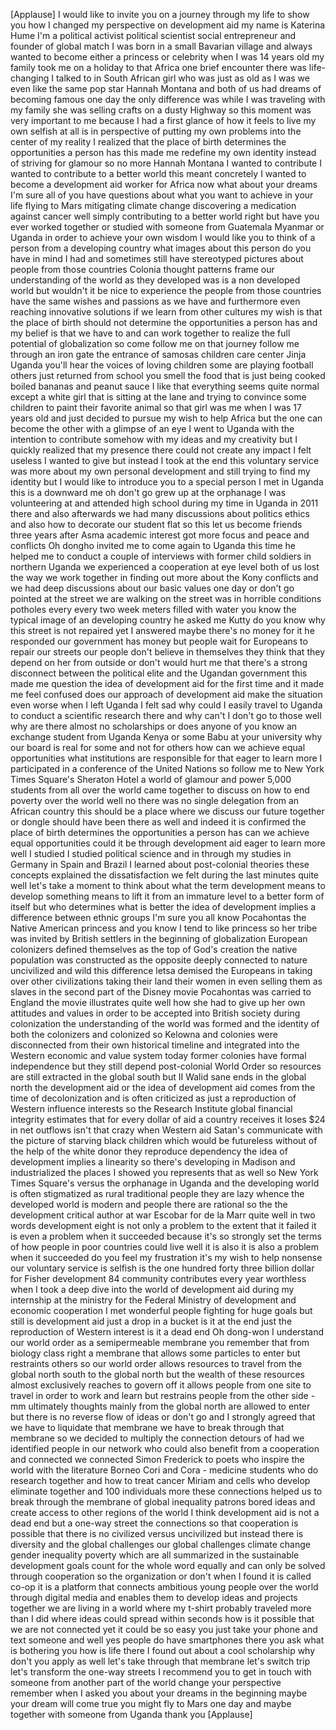 
[Applause]
I would like to invite you on a journey
through my life to show you how I
changed my perspective on development
aid my name is Katerina Hume
I&#39;m a political activist political
scientist social entrepreneur and
founder of global match I was born in a
small Bavarian village and always wanted
to become either a princess or celebrity
when I was 14 years old my family took
me on a holiday to that Africa one brief
encounter there was life-changing
I talked to in South African girl who
was just as old as I was we even like
the same pop star Hannah Montana and
both of us had dreams of becoming famous
one day the only difference was while I
was traveling with my family she was
selling crafts on a dusty Highway so
this moment was very important to me
because I had a first glance of how it
feels to live my own selfish at all is
in perspective of putting my own
problems into the center of my reality I
realized that the place of birth
determines the opportunities a person
has this made me redefine my own
identity instead of striving for glamour
so no more Hannah Montana I wanted to
contribute I wanted to contribute to a
better world
this meant concretely I wanted to become
a development aid worker for Africa now
what about your dreams I&#39;m sure all of
you have questions about what you want
to achieve in your life flying to Mars
mitigating climate change discovering a
medication against cancer well simply
contributing to a better world right but
have you ever worked together or studied
with someone from Guatemala
Myanmar or Uganda in order to achieve
your own wisdom I would like you to
think of a person from a developing
country what images about this person do
you have in mind I had and sometimes
still have stereotyped pictures about
people from those countries Colonia
thought patterns frame our understanding
of the world as they developed was is a
non developed world but wouldn&#39;t it be
nice to experience the people from those
countries have the same wishes and
passions as we have and furthermore even
reaching innovative solutions if we
learn from other cultures my wish is
that the place of birth should not
determine the opportunities a person has
and my belief is that we have to and can
work together to realize the full
potential of globalization so come
follow me on that journey follow me
through an iron gate the entrance of
samosas children care center
Jinja Uganda you&#39;ll hear the voices of
loving children some are playing
football others just returned from
school you smell the food that is just
being cooked boiled bananas and peanut
sauce I like that
everything seems quite normal except a
white girl that is sitting at the lane
and trying to convince some children to
paint their favorite animal so that girl
was me when I was 17 years old and just
decided to pursue my wish to help Africa
but the one can become the other with a
glimpse of an eye I went to Uganda with
the intention to contribute somehow with
my ideas and my creativity
but I quickly realized that my presence
there could not create any impact I felt
useless I wanted to give but instead I
took at the end this voluntary service
was more about my own personal
development and still trying to find my
identity but I would like to introduce
you to a special person I met in Uganda
this is a downward me oh don&#39;t go grew
up at the orphanage I was volunteering
at and attended high school during my
time in Uganda in 2011 there and also
afterwards we had many discussions about
politics ethics and also how to decorate
our student flat so this let us become
friends
three years after Asma academic interest
got more focus and peace and conflicts
Oh dongho invited me to come again to
Uganda this time he helped me to conduct
a couple of interviews with former child
soldiers in northern Uganda we
experienced a cooperation at eye level
both of us lost the way we work together
in finding out more about the Kony
conflicts and we had deep discussions
about our basic values one day or don&#39;t
go pointed at the street we are walking
on the street was in horrible conditions
potholes every every two week meters
filled with water you know the typical
image of an developing country
he asked me Kutty do you know why this
street is not repaired yet I answered
maybe there&#39;s no money for it he
responded our government has money but
people wait for Europeans to repair our
streets our people don&#39;t believe in
themselves they think that they depend
on her from outside or don&#39;t would hurt
me that there&#39;s a strong disconnect
between the political elite and the
Ugandan government
this made me question the idea of
development aid for the first time and
it made me feel confused does our
approach of development aid make the
situation even worse when I left Uganda
I felt sad why could I easily travel to
Uganda to conduct a scientific research
there and why can&#39;t I don&#39;t go to those
well why are there almost no
scholarships or does anyone of you know
an exchange student from Uganda Kenya or
some Babu at your university why our
board is real for some and not for
others how can we achieve equal
opportunities what institutions are
responsible for that eager to learn more
I participated in a conference of the
United Nations so follow me to New York
Times Square&#39;s Sheraton Hotel a world of
glamour and power 5,000 students from
all over the world came together to
discuss on how to end poverty over the
world well no there was no single
delegation from an African country this
should be a place where we discuss our
future together or dongle should have
been there as well and indeed it is
confirmed the place of birth determines
the opportunities a person has can we
achieve equal opportunities
could it be through development aid
eager to learn more well I studied I
studied political science and in through
my studies in Germany in Spain and
Brazil I learned about post-colonial
theories these concepts explained the
dissatisfaction we felt during the last
minutes quite well let&#39;s take a moment
to think about what the term development
means to develop something means to lift
it from an immature level to a better
form of itself
but who determines what is better the
idea of development implies a difference
between ethnic groups I&#39;m sure you all
know Pocahontas the Native American
princess and you know I tend to like
princess
so her tribe was invited by British
settlers in the beginning of
globalization European colonizers
defined themselves as the top of God&#39;s
creation the native population was
constructed as the opposite deeply
connected to nature uncivilized and wild
this difference
letsa demised the Europeans in taking
over other civilizations taking their
land their women in even selling them as
slaves in the second part of the Disney
movie Pocahontas was carried to England
the movie illustrates quite well how she
had to give up her own attitudes and
values in order to be accepted into
British society during colonization the
understanding of the world was formed
and the identity of both the colonizers
and colonized so Kelowna and colonies
were disconnected from their own
historical timeline and integrated into
the Western economic and value system
today former colonies have formal
independence but they still depend
post-colonial World Order so resources
are still extracted in the global south
but II Walid sane ends in the global
north the development aid or the idea of
development aid comes from the time of
decolonization and is often criticized
as just a reproduction of Western
influence interests so the Research
Institute global financial integrity
estimates that for every dollar of aid a
country receives it loses $24 in net
outflows isn&#39;t that crazy
when Western aid
Satan&#39;s communicate with the picture of
starving black children which would be
futureless without of the help of the
white donor they reproduce dependency
the idea of development implies a
linearity so there&#39;s developing in
Madison and industrialized the places I
showed you represents that as well so
New York Times Square&#39;s versus the
orphanage in Uganda and the developing
world is often stigmatized as rural
traditional people they are lazy whence
the developed world is modern and people
there are rational so the the
development critical author at war
Escobar for de la Marr quite well in two
words development eight is not only a
problem to the extent that it failed it
is even a problem when it succeeded
because it&#39;s so strongly set the terms
of how people in poor countries could
live well it is also it is also a
problem when it succeeded do you feel my
frustration it&#39;s my wish to help
nonsense
our voluntary service is selfish is the
one hundred forty three billion dollar
for Fisher development 84 community
contributes every year worthless when I
took a deep dive into the world of
development aid during my internship at
the ministry for the Federal Ministry of
development and economic cooperation I
met wonderful people fighting for huge
goals but still is development aid just
a drop in a bucket is it at the end just
the reproduction of Western interest is
it a dead end
Oh dong-won I understand our world order
as a semipermeable membrane you remember
that from biology class right a membrane
that allows some particles to enter but
restraints others so our world order
allows resources to travel from the
global north south to the global north
but the wealth of these resources almost
exclusively reaches to govern off it
allows people from one site to travel in
order to work and learn but restrains
people from the other side - mm
ultimately thoughts mainly from the
global north are allowed to enter but
there is no reverse flow of ideas or
don&#39;t go and I strongly agreed that we
have to liquidate that membrane we have
to break through that membrane so we
decided to multiply the connection
detours of had we identified people in
our network who could also benefit from
a cooperation and connected we connected
Simon Frederick to poets who inspire the
world with the literature Borneo Cori
and Cora - medicine students who do
research together and how to treat
cancer Miriam and cells who develop
eliminate together and 100 individuals
more these connections helped us to
break through the membrane of global
inequality patrons bored ideas and
create access to other regions of the
world
I think development aid is not a dead
end but a one-way street the connections
so that cooperation is possible that
there is no civilized versus uncivilized
but instead there is diversity and the
global challenges our global challenges
climate change gender inequality poverty
which are all summarized in the
sustainable development goals
count for the whole word equally and can
only be solved through cooperation so
the organization or don&#39;t when I found
it is called co-op
it is a platform that connects ambitious
young people over the world through
digital media and enables them to
develop ideas and projects together we
are living in a world where my t-shirt
probably traveled more than I did where
ideas could spread within seconds how is
it possible that we are not connected
yet it could be so easy you just take
your phone and text someone and well yes
people do have smartphones there you ask
what is bothering you how is life there
I found out about a cool scholarship why
don&#39;t you apply as well let&#39;s take
through that membrane
let&#39;s switch trip let&#39;s transform the
one-way streets I recommend you to get
in touch with someone from another part
of the world change your perspective
remember when I asked you about your
dreams in the beginning maybe your dream
will come true
you might fly to Mars one day and maybe
together with someone from Uganda thank
you
[Applause]
